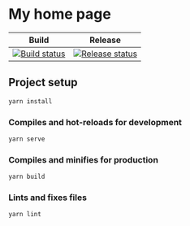 # My home page

| Build | Release |
| --- | --- |
| [![Build status](https://dev.azure.com/luizhlelis/my-home-page/_apis/build/status/my-home-page?branchName=main)](https://dev.azure.com/luizhlelis/my-home-page/_build?definitionId=1) | [![Release status](https://vsrm.dev.azure.com/luizhlelis/_apis/public/Release/badge/802d0d8c-67ec-4f54-b6c5-a23808eb5de8/1/1)](https://dev.azure.com/luizhlelis/my-home-page/_release?_a=releases&view=mine&definitionId=1) |

## Project setup

```bash
yarn install
```

### Compiles and hot-reloads for development

```bash
yarn serve
```

### Compiles and minifies for production

```bash
yarn build
```

### Lints and fixes files

```bash
yarn lint
```
